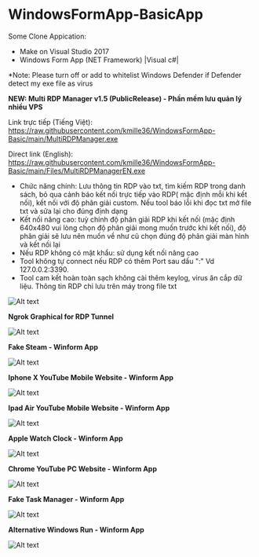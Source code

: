 # WindowsFormApp-BasicApp
Some Clone Appication:  
- Make on Visual Studio 2017
- Windows Form App (NET Framework) |Visual c#|

*Note: Please turn off or add to whitelist Windows Defender if Defender detect my exe file as virus



 **NEW: Multi RDP Manager v1.5 (PublicRelease) - Phần mềm lưu quản lý nhiều VPS**
 
 Link trực tiếp (Tiếng Việt): https://raw.githubusercontent.com/kmille36/WindowsFormApp-Basic/main/MultiRDPManager.exe 
 
 Direct link (English): https://raw.githubusercontent.com/kmille36/WindowsFormApp-Basic/main/Files/MultiRDPManagerEN.exe

 + Chức năng chính: Lưu thông tin RDP vào txt, tìm kiếm RDP trong danh sách, bỏ qua cảnh báo kết nối trực tiếp vào RDP( mặc định mỗi khi kết nối), kết nối với độ phân giải custom. Nếu tool báo lỗi khi đọc txt mở file txt và sửa lại cho đúng định dạng
 + Kết nối nâng cao: tuỳ chỉnh độ phân giải RDP khi kết nối (mặc định 640x480 vui lòng chọn độ phân giải mong muốn trước khi kết nối), độ phân giải sẽ lưu nên muốn về như cũ chọn đúng độ phân giải màn hình và kết nối lại
 + Nếu RDP không có mật khẩu: sử dụng kết nối nâng cao
 + Tool không tự connect nếu RDP có thêm Port sau dấu ":" Vd 127.0.0.2:3390. 
 + Tool cam kết hoàn toàn sạch không cài thêm keylog, virus ăn cắp dữ liệu. Thông tin RDP chỉ lưu trên máy trong file txt

![Alt text](https://i.ibb.co/TYXRJXV/Capture.png "Screenshot")

**Ngrok Graphical for RDP Tunnel**

![Alt text](https://i.ibb.co/kcWgjD3/image.png "Screenshot")

**Fake Steam - Winform App**

![Alt text](https://i.ibb.co/bmhZkND/image.png "Screenshot")

**Iphone X YouTube Mobile Website - Winform App**

![Alt text](https://i.ibb.co/PNRyzD8/image.png "Screenshot")

**Ipad Air YouTube Mobile Website - Winform App**

![Alt text](https://i.postimg.cc/Mpf9PDhK/Capture-DOne.png "Screenshot")

**Apple Watch Clock - Winform App**

![Alt text](https://i.ibb.co/8nkpnYM/image.png "Screenshot")

**Chrome YouTube PC Website - Winform App**

![Alt text](https://i.ibb.co/XtppPCp/image.png "Screenshot")

**Fake Task Manager - Winform App**

![Alt text](https://i.ibb.co/wB85m1f/image.png "Screenshot")


**Alternative Windows Run - Winform App**

![Alt text](https://i.ibb.co/QXxJqL5/image.png "Screenshot")





